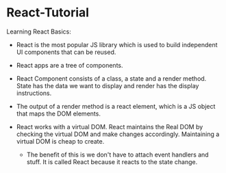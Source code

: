 # React-Tutorial
Learning React Basics:

- React is the most popular JS library which is used to build independent UI components that can be reused. 

- React apps are a tree of components.

- React Component consists of a class, a state and a render method. State has the data we want to display and render has the display instructions. 

- The output of a render method is a react element, which is a JS object that maps the DOM elements. 

- React works with a virtual DOM. React maintains the Real DOM by checking the virtual DOM and make changes accordingly. Maintaining a virtual DOM is cheap to create. 
  - The benefit of this is we don't have to attach event handlers and stuff. It is called React because it reacts to the state change. 

 

